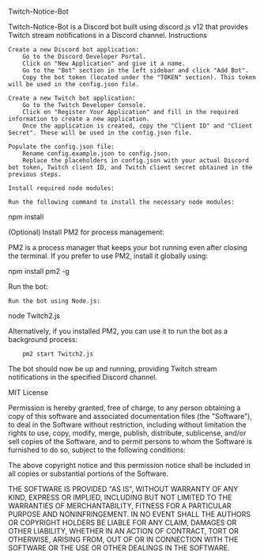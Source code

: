 Twitch-Notice-Bot

Twitch-Notice-Bot is a Discord bot built using discord.js v12 that provides Twitch stream notifications in a Discord channel.
Instructions

    Create a new Discord bot application:
        Go to the Discord Developer Portal.
        Click on "New Application" and give it a name.
        Go to the "Bot" section in the left sidebar and click "Add Bot".
        Copy the bot token (located under the "TOKEN" section). This token will be used in the config.json file.

    Create a new Twitch bot application:
        Go to the Twitch Developer Console.
        Click on "Register Your Application" and fill in the required information to create a new application.
        Once the application is created, copy the "Client ID" and "Client Secret". These will be used in the config.json file.

    Populate the config.json file:
        Rename config.example.json to config.json.
        Replace the placeholders in config.json with your actual Discord bot token, Twitch client ID, and Twitch client secret obtained in the previous steps.

    Install required node modules:

    Run the following command to install the necessary node modules:

npm install

(Optional) Install PM2 for process management:

PM2 is a process manager that keeps your bot running even after closing the terminal. If you prefer to use PM2, install it globally using:

npm install pm2 -g

Run the bot:

    Run the bot using Node.js:

node Twitch2.js

Alternatively, if you installed PM2, you can use it to run the bot as a background process:


        pm2 start Twitch2.js

The bot should now be up and running, providing Twitch stream notifications in the specified Discord channel.


MIT License

Permission is hereby granted, free of charge, to any person obtaining a copy
of this software and associated documentation files (the "Software"), to deal
in the Software without restriction, including without limitation the rights
to use, copy, modify, merge, publish, distribute, sublicense, and/or sell
copies of the Software, and to permit persons to whom the Software is
furnished to do so, subject to the following conditions:

The above copyright notice and this permission notice shall be included in all
copies or substantial portions of the Software.

THE SOFTWARE IS PROVIDED "AS IS", WITHOUT WARRANTY OF ANY KIND, EXPRESS OR
IMPLIED, INCLUDING BUT NOT LIMITED TO THE WARRANTIES OF MERCHANTABILITY,
FITNESS FOR A PARTICULAR PURPOSE AND NONINFRINGEMENT. IN NO EVENT SHALL THE
AUTHORS OR COPYRIGHT HOLDERS BE LIABLE FOR ANY CLAIM, DAMAGES OR OTHER
LIABILITY, WHETHER IN AN ACTION OF CONTRACT, TORT OR OTHERWISE, ARISING FROM,
OUT OF OR IN CONNECTION WITH THE SOFTWARE OR THE USE OR OTHER DEALINGS IN THE
SOFTWARE.
